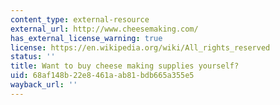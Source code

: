 ```yaml
---
content_type: external-resource
external_url: http://www.cheesemaking.com/
has_external_license_warning: true
license: https://en.wikipedia.org/wiki/All_rights_reserved
status: ''
title: Want to buy cheese making supplies yourself?
uid: 68af148b-22e8-461a-ab81-bdb665a355e5
wayback_url: ''
---
```


